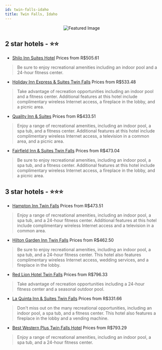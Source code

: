 ```yaml
---
id: twin-falls-idaho
title: Twin Falls, Idaho
---
```


<center><img src="https://i.travelapi.com/hotels/1000000/50000/42100/42047/d718d835_z.jpg" alt="Featured Image" /></center>


##  2 star hotels - ⭐️⭐️

-    [Shilo Inn Suites Hotel](https://us.hurb.com/hotels/twin-falls/shilo-inn-suites-hotel-JNP-JP171937?cmp=18055) Prices from R$505.61
   > Be sure to enjoy recreational amenities including an indoor pool and a 24-hour fitness center.
-    [Holiday Inn Express & Suites Twin Falls](https://us.hurb.com/hotels/twin-falls/holiday-inn-express-suites-twin-falls-JNP-JP806344?cmp=18055) Prices from R$533.48
   > Take advantage of recreation opportunities including an indoor pool and a fitness center. Additional features at this hotel include complimentary wireless Internet access, a fireplace in the lobby, and a picnic area.
-    [Quality Inn & Suites](https://us.hurb.com/hotels/twin-falls/quality-inn-suites-JNP-JP745092?cmp=18055) Prices from R$433.51
   > Enjoy a range of recreational amenities, including an indoor pool, a spa tub, and a fitness center. Additional features at this hotel include complimentary wireless Internet access, a television in a common area, and a picnic area.
-    [Fairfield Inn & Suites Twin Falls](https://us.hurb.com/hotels/twin-falls/fairfield-inn-suites-twin-falls-JNP-JP406871?cmp=18055) Prices from R$473.04
   > Be sure to enjoy recreational amenities, including an indoor pool, a spa tub, and a fitness center. Additional features at this hotel include complimentary wireless Internet access, a fireplace in the lobby, and a picnic area.

##  3 star hotels - ⭐️⭐️⭐️

-    [Hampton Inn Twin Falls](https://us.hurb.com/hotels/twin-falls/hampton-inn-twin-falls-JNP-JP060216?cmp=18055) Prices from R$473.51
   > Enjoy a range of recreational amenities, including an indoor pool, a spa tub, and a 24-hour fitness center. Additional features at this hotel include complimentary wireless Internet access and a television in a common area.
-    [Hilton Garden Inn Twin Falls](https://us.hurb.com/hotels/twin-falls/hilton-garden-inn-twin-falls-JNP-JP060218?cmp=18055) Prices from R$462.50
   > Be sure to enjoy recreational amenities, including an indoor pool, a spa tub, and a 24-hour fitness center. This hotel also features complimentary wireless Internet access, wedding services, and a fireplace in the lobby.
-    [Red Lion Hotel Twin Falls](https://us.hurb.com/hotels/twin-falls/red-lion-hotel-twin-falls-JNP-JP251214?cmp=18055) Prices from R$796.33
   > Take advantage of recreation opportunities including a 24-hour fitness center and a seasonal outdoor pool.
-    [La Quinta Inn & Suites Twin Falls](https://us.hurb.com/hotels/twin-falls/la-quinta-inn-suites-twin-falls-JNP-JP771146?cmp=18055) Prices from R$331.66
   > Don't miss out on the many recreational opportunities, including an indoor pool, a spa tub, and a fitness center. This hotel also features a fireplace in the lobby and a vending machine.
-    [Best Western Plus Twin Falls Hotel](https://us.hurb.com/hotels/twin-falls/best-western-plus-twin-falls-hotel-JNP-JP088671?cmp=18055) Prices from R$793.29
   > Enjoy a range of recreational amenities, including an indoor pool, a spa tub, and a 24-hour fitness center.
